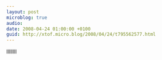 ```yaml
---
layout: post
microblog: true
audio: 
date: 2008-04-24 01:00:00 +0100
guid: http://xtof.micro.blog/2008/04/24/t795562577.html
---
```

llllllll
